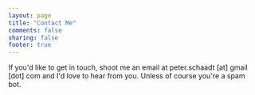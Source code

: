 ```yaml
---
layout: page
title: "Contact Me"
comments: false
sharing: false
footer: true
---
```


If you'd like to get in touch, shoot me an email at peter.schaadt [at] gmail [dot] com and I'd love to hear from you. Unless of course you're a spam bot.
